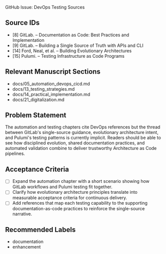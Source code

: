 GitHub Issue: DevOps Testing Sources

## Source IDs
- [8] GitLab. – Documentation as Code: Best Practices and Implementation
- [9] GitLab. – Building a Single Source of Truth with APIs and CLI
- [14] Ford, Neal, et al. – Building Evolutionary Architectures
- [15] Pulumi. – Testing Infrastructure as Code Programs

## Relevant Manuscript Sections
- docs/05_automation_devops_cicd.md
- docs/13_testing_strategies.md
- docs/14_practical_implementation.md
- docs/21_digitalization.md

## Problem Statement
The automation and testing chapters cite DevOps references but the thread between GitLab's single-source guidance, evolutionary architecture intent, and Pulumi's testing patterns is currently implicit. Readers should be able to see how disciplined evolution, shared documentation practices, and automated validation combine to deliver trustworthy Architecture as Code pipelines.

## Acceptance Criteria
- [ ] Expand the automation chapter with a short scenario showing how GitLab workflows and Pulumi testing fit together.
- [ ] Clarify how evolutionary architecture principles translate into measurable acceptance criteria for continuous delivery.
- [ ] Add references that map each testing capability to the supporting documentation-as-code practices to reinforce the single-source narrative.

## Recommended Labels
- documentation
- enhancement
